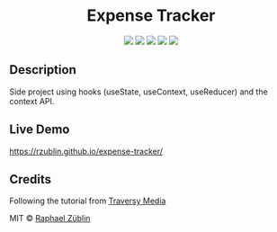 <h1 align="center">Expense Tracker</h1>

<p align="center">

<img src="https://img.shields.io/badge/made%20by-raphaelzueblin-orange.svg" >

<img src="https://img.shields.io/badge/react-v16.13.1-blue.svg">

<img src="https://badges.frapsoft.com/os/v2/open-source.svg?v=103" >

<img src="https://img.shields.io/github/languages/top/Rzublin/expense-tracker.svg">

<img src="https://img.shields.io/badge/License-MIT-green.svg">

</p>

## Description

Side project using hooks (useState, useContext, useReducer) and the context API.

## Live Demo

https://rzublin.github.io/expense-tracker/

## Credits

Following the tutorial from [Traversy Media](https://www.youtube.com/watch?v=XuFDcZABiDQ&list=WL&index=2&t=0s)

MIT © [Raphael Züblin](https://www.linkedin.com/in/raphael-z%C3%BCblin-4852391a0/)
